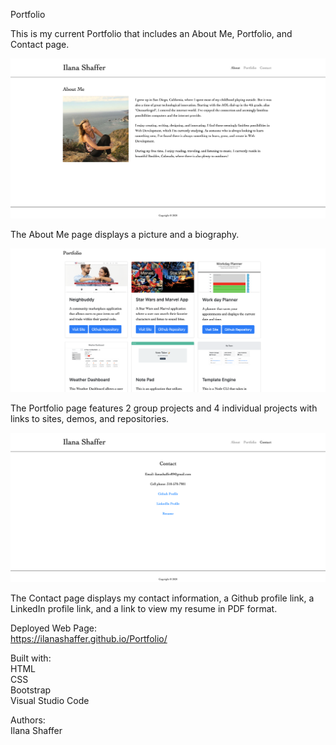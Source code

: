Portfolio

This is my current Portfolio that includes an About Me, Portfolio, and Contact page.

![About Me](assets/images/about_screen.png)  

The About Me page displays a picture and a biography.

![Porfolio](assets/images/portfolio_screen.png)  

The Portfolio page features 2 group projects and 4 individual projects with links to sites, demos, and repositories.  

![Contact](assets/images/contact_screen.png)  

The Contact page displays my contact information, a Github profile link, a LinkedIn profile link, and a link to view my resume in PDF format.  


Deployed Web Page:  
https://ilanashaffer.github.io/Portfolio/  

Built with:    
HTML  
CSS  
Bootstrap  
Visual Studio Code  

Authors:  
Ilana Shaffer  